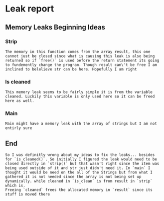 # Leak report

## Memory Leaks Beginning Ideas

### Strip
	The memory in this function comes from the array result, this one cannot just be closed since what is causing this leak is also being returned so if `free()` is used before the return statement its going to fundemently change the program. Though result can\'t be free I am inclined to belelieve str can be here. Hopefully I am right

### Is cleaned 
	This memory leak seems to be fairly simple it is from the variable cleaned. Luckily this variable is only used here so it can be freed here as well.

### Main
	Main might have a memory leak with the array of strings but I am not entirly sure

## End 
 	So I was definitly wrong about my ideas to fix the leaks... besides for `is_cleaned()`. So initially I figured the leak would need to be closed directly in `strip()` but that wasn't right since the item was being used outside of it and str just didn't need it. In `main` I thought it would be need on the all of the Strings but from what I gathered it is not needed since the array is not being set up dynamically. while cleaned in `is_clean` is from result in `strip` which is.
	Freeing `cleaned` frees the allocated memory in `result` since its stuff is moved there  

